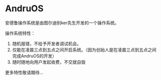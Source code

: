 # AndruOS

安德鲁操作系统是由图尔迪别ker先生开发的一个操作系统。

操作系统特性：
1. 随机报错，不给予开发者调试机会。
2. 仅能在凌晨三点到五点之间开启系统。（因为创始人是在凌晨三点到五点之间完成AndruOS的开发）
3. 随时随地向用户发起收费，不交就自毁

更多特性敬请期待...

